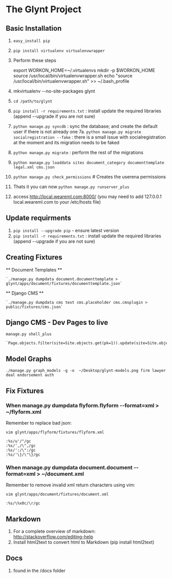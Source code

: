 # The Glynt Project #

## Basic Installation

1. ```easy_install pip```
2. ```pip install virtualenv virtualenvwrapper```
3. Perform these steps

    export WORKON_HOME=~/.virtualenvs
    mkdir -p $WORKON_HOME
    source /usr/local/bin/virtualenvwrapper.sh
    echo "source /usr/local/bin/virtualenvwrapper.sh" >> ~/.bash_profile

4. mkvirtualenv --no-site-packages glynt
5. ```cd /path/to/glynt```
6. ```pip install -r requirements.txt``` : install update the required libraries (append --upgrade if you are not sure)
7. ```python manage.py syncdb``` : sync the database; and create the default user if there is not already one
7a. ```python manage.py migrate socialregistration --fake``` : there is a small issue with socialregistration at the moment and its migration needs to be faked
8. ```python manage.py migrate``` : perform the rest of the migrations
9. ```python manage.py loaddata sites document_category documenttemplate legal.xml cms.json```
10. ```python manage.py check_permissions``` # Creates the userena permissions
11. Thats it you can now ```python manage.py runserver_plus```
12. access http://local.weareml.com:8000/ (you may need to add 127.0.0.1 local.weareml.com to your /etc/hosts file)

## Update requirments

1. ```pip install --upgrade pip``` - ensure latest version
2. ```pip install -r requirements.txt``` : install update the required libraries (append --upgrade if you are not sure)


## Creating Fixtures

** Document Templates **

    `./manage.py dumpdata document.documenttemplate > glynt/apps/document/fixtures/documenttemplate.json`

** Django CMS **

    `./manage.py dumpdata cms text cms.placeholder cms.cmsplugin > public/fixtures/cms.json`


## Django CMS - Dev Pages to live ##

```manage.py shell_plus```

    `Page.objects.filter(site=Site.objects.get(pk=1)).update(site=Site.objects.get(pk=3))`

## Model Graphs ##

```./manage.py graph_models -g -o  ~/Desktop/glynt-models.png firm lawyer deal endorsement auth```

## Fix Fixtures

### When manage.py dumpdata flyform.flyform --format=xml > ~/flyform.xml

Remember to replace bad json:

```vim glynt/apps/flyform/fixtures/flyform.xml```

    :%s/u'/"/gc
    :%s/',/\",/gc
    :%s/':/\":/gc
    :%s/'\}/\"\}/gc

### When manage.py dumpdata document.document --format=xml > ~/document.xml

Remember to remove invalid xml return characters using vim:

```vim glynt/apps/document/fixtures/document.xml```

    :%s/\%x0c/\r/gc


## Markdown

1. For a complete overview of markdown: http://stackoverflow.com/editing-help
2. Install html2text to convert html to Markdown (pip install html2text)

## Docs

1. found in the /docs folder
